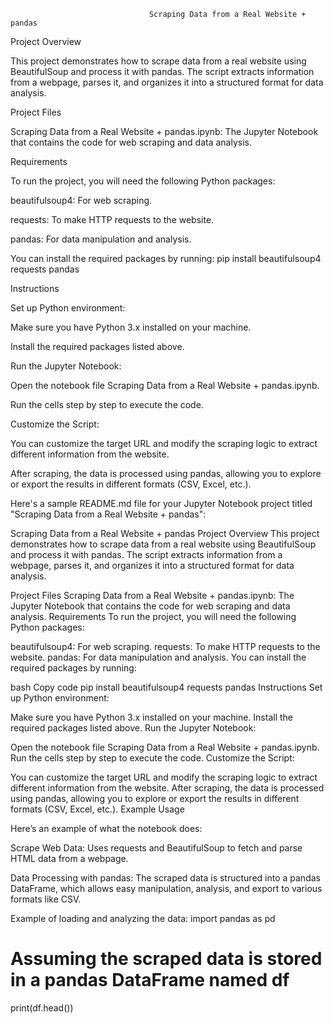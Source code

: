                                    Scraping Data from a Real Website + pandas

Project Overview

This project demonstrates how to scrape data from a real website using BeautifulSoup and process it with pandas. The script extracts information from a webpage, parses it,
and organizes it into a structured format for data analysis.

Project Files

Scraping Data from a Real Website + pandas.ipynb: The Jupyter Notebook that contains the code for web scraping and data analysis.

Requirements

To run the project, you will need the following Python packages:

beautifulsoup4: For web scraping.

requests: To make HTTP requests to the website.

pandas: For data manipulation and analysis.

You can install the required packages by running: pip install beautifulsoup4 requests pandas

Instructions

Set up Python environment:

Make sure you have Python 3.x installed on your machine.

Install the required packages listed above.

Run the Jupyter Notebook:

Open the notebook file Scraping Data from a Real Website + pandas.ipynb.

Run the cells step by step to execute the code.

Customize the Script:

You can customize the target URL and modify the scraping logic to extract different information from the website.

After scraping, the data is processed using pandas, allowing you to explore or export the results in different formats (CSV, Excel, etc.).


Here's a sample README.md file for your Jupyter Notebook project titled "Scraping Data from a Real Website + pandas":

Scraping Data from a Real Website + pandas
Project Overview
This project demonstrates how to scrape data from a real website using BeautifulSoup and process it with pandas. The script extracts information from a webpage, parses it, and organizes it into a structured format for data analysis.

Project Files
Scraping Data from a Real Website + pandas.ipynb: The Jupyter Notebook that contains the code for web scraping and data analysis.
Requirements
To run the project, you will need the following Python packages:

beautifulsoup4: For web scraping.
requests: To make HTTP requests to the website.
pandas: For data manipulation and analysis.
You can install the required packages by running:

bash
Copy code
pip install beautifulsoup4 requests pandas
Instructions
Set up Python environment:

Make sure you have Python 3.x installed on your machine.
Install the required packages listed above.
Run the Jupyter Notebook:

Open the notebook file Scraping Data from a Real Website + pandas.ipynb.
Run the cells step by step to execute the code.
Customize the Script:

You can customize the target URL and modify the scraping logic to extract different information from the website.
After scraping, the data is processed using pandas, allowing you to explore or export the results in different formats (CSV, Excel, etc.).
Example Usage

Here’s an example of what the notebook does:

Scrape Web Data: Uses requests and BeautifulSoup to fetch and parse HTML data from a webpage.

Data Processing with pandas: The scraped data is structured into a pandas DataFrame, which allows easy manipulation, analysis, and export to various formats like CSV.

Example of loading and analyzing the data: import pandas as pd
# Assuming the scraped data is stored in a pandas DataFrame named df
print(df.head())

